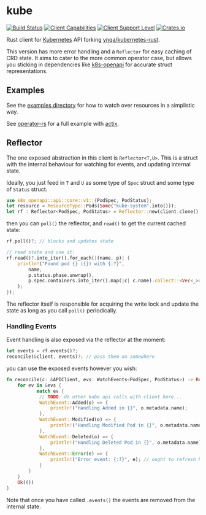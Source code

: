 # kube
[![Build Status](https://travis-ci.org/clux/kube-rs.svg?branch=master)](https://travis-ci.org/clux/kube-rs)
[![Client Capabilities](https://img.shields.io/badge/Kubernetes%20client-Silver-blue.svg?style=plastic&colorB=C0C0C0&colorA=306CE8)](http://bit.ly/kubernetes-client-capabilities-badge)
[![Client Support Level](https://img.shields.io/badge/kubernetes%20client-alpha-green.svg?style=plastic&colorA=306CE8)](http://bit.ly/kubernetes-client-support-badge)
[![Crates.io](https://img.shields.io/crates/v/kube.svg)](https://crates.io/crates/kube)

Rust client for [Kubernetes](http://kubernetes.io) API forking [ynqa/kubernetes-rust](https://github.com/ynqa/kubernetes-rust).

This version has more error handling and a `Reflector` for easy caching of CRD state. It aims to cater to the more common operator case, but allows you sticking in dependencies like [k8s-openapi](https://github.com/Arnavion/k8s-openapi) for accurate struct representations.

## Examples
See the [examples directory](./examples) for how to watch over resources in a simplistic way.

See [operator-rs](https://github.com/clux/operator-rs) for a full example with [actix](https://actix.rs/).


## Reflector
The one exposed abstraction in this client is `Reflector<T,U>`. This is a struct with the internal behaviour for watching for events, and updating internal state.

Ideally, you just feed in `T` and `U` as some type of `Spec` struct and some type of `Status` struct.

```rust
use k8s_openapi::api::core::v1::{PodSpec, PodStatus};
let resource = ResourceType::Pods(Some("kube-system".into()));
let rf : Reflector<PodSpec, PodStatus> = Reflector::new(client.clone(), resource.into())?;
```

then you can `poll()` the reflector, and `read()` to get the current cached state:

```rust
rf.poll()?; // blocks and updates state

// read state and use it:
rf.read()?.into_iter().for_each(|(name, p)| {
    println!("Found pod {} ({}) with {:?}",
        name,
        p.status.phase.unwrap(),
        p.spec.containers.into_iter().map(|c| c.name).collect::<Vec<_>>(),
    );
});
```

The reflector itself is responsible for acquiring the write lock and update the state as long as you call `poll()` periodically.

### Handling Events
Event handling is also exposed via the reflector at the moment:

```rust
let events = rf.events()?;
reconcile(&client, events)?; // pass them on somewhere
```

you can use the exposed events however you wish:

```rust
fn reconcile(c: &APIClient, evs: WatchEvents<PodSpec, PodStatus>) -> Result<(), failure::Error> {
    for ev in &evs {
           match ev {
            // TODO: do other kube api calls with client here...
            WatchEvent::Added(o) => {
                println!("Handling Added in {}", o.metadata.name);
            },
            WatchEvent::Modified(o) => {
                println!("Handling Modified Pod in {}", o.metadata.name);
            },
            WatchEvent::Deleted(o) => {
                println!("Handling Deleted Pod in {}", o.metadata.name);
            },
            WatchEvent::Error(e) => {
                println!("Error event: {:?}", e); // ought to refresh here
            }
        }
    }
    Ok(())
}
```

Note that once you have called `.events()` the events are removed from the internal state.
